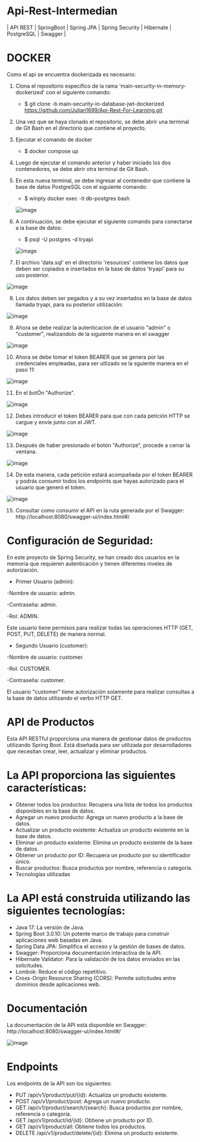 # Api-Rest-Intermedian

| API REST |  SpringBoot | Spring JPA | Spring Security | Hibernate | PostgreSQL | Swagger |

# DOCKER

Como el api se encuentra dockerizada es necesario:

1) Clona el repositorio específico de la rama 'main-security-in-memory-dockerized' con el siguiente comando:
   
   - $ git clone -b main-security-in-database-jwt-dockerized https://github.com/Julian1699/Api-Rest-For-Learning.git
     
2) Una vez que se haya clonado el repositorio, se debe abrir una terminal de Git Bash en el directorio que contiene el proyecto.
   
3) Ejecutar el comando de docker
   
   - $ docker compose up
     
4) Luego de ejecutar el comando anterior y haber iniciado los dos contenedores, se debe abrir otra terminal de Git Bash.
   
5) En esta nueva terminal, se debe ingresar al contenedor que contiene la base de datos PostgreSQL con el siguiente comando:
   
   - $ winpty docker exec -it db-postgres bash
     
   ![image](https://github.com/Julian1699/Api-Rest-For-Learning/assets/114323630/6b57772e-2eb3-4d37-87c9-48ed3255844a)

6) A continuación, se debe ejecutar el siguiente comando para conectarse a la base de datos:

   - $ psql -U postgres -d tryapi
     
   ![image](https://github.com/Julian1699/Api-Rest-For-Learning/assets/114323630/ca3998f3-1e02-4788-9349-79e602049a96)

     
7) El archivo 'data.sql' en el directorio 'resources' contiene los datos que deben ser copiados e insertados en la base de datos 'tryapi' para su uso posterior.

![image](https://github.com/Julian1699/Api-Rest-For-Learning/assets/114323630/3b51e45e-760c-434d-9925-7c60a4915f2e)

8) Los datos deben ser pegados y a su vez insertados en la base de datos llamada tryapi, para su posterior utilización:

![image](https://github.com/Julian1699/Api-Rest-For-Learning/assets/114323630/32dbfb54-2ff4-4009-9f84-a252fd8181e3)

9) Ahora se debe realizar la autenticacion de el usuario "admin" o "customer", realizandolo de la siguiente manera en el swagger

![image](https://github.com/Julian1699/Api-Rest-For-Learning/assets/114323630/5542cb45-f9aa-4bb1-a92c-15e4884faa35)

10) Ahora se debe tomar el token BEARER que se genera por las credenciales empleadas, para ser utlizado se la sguiente manera en el paso 11:

![image](https://github.com/Julian1699/Api-Rest-For-Learning/assets/114323630/884dee5c-af8d-40c7-8832-b0860e786669)

11) En el botÓn "Authorize".

![image](https://github.com/Julian1699/Api-Rest-For-Learning/assets/114323630/837c7d3e-416c-4f96-94cc-84e239239c1f)

12) Debes introducir el token BEARER para que con cada petición HTTP se cargue y envíe junto con el JWT.

![image](https://github.com/Julian1699/Api-Rest-For-Learning/assets/114323630/184006bb-bd90-4cee-9391-d171df1ca37d)

13) Después de haber presionado el botón "Authorize", procede a cerrar la ventana.

![image](https://github.com/Julian1699/Api-Rest-For-Learning/assets/114323630/03902023-2066-4c8f-beda-d28e951028c3)

14) De esta manera, cada petición estará acompañada por el token BEARER y podrás consumir todos los endpoints que hayas autorizado para el usuario que generó el token.
    
![image](https://github.com/Julian1699/Api-Rest-For-Learning/assets/114323630/1d464da3-cf13-4198-b520-598a7ce66767)

15) Consultar como consumir el API en la ruta generada por el Swagger: http://localhost:8080/swagger-ui/index.html#/

# Configuración de Seguridad:

En este proyecto de Spring Security, se han creado dos usuarios en la memoria que requieren autenticación y tienen diferentes niveles de autorización.

- Primer Usuario (admin):

-Nombre de usuario: admin.

-Contraseña: admin.

-Rol: ADMIN.

Este usuario tiene permisos para realizar todas las operaciones HTTP (GET, POST, PUT, DELETE) de manera normal.

- Segundo Usuario (customer):

-Nombre de usuario: customer.

-Rol: CUSTOMER.

-Contraseña: customer.

El usuario "customer" tiene autorización solamente para realizar consultas a la base de datos utilizando el verbo HTTP GET.

# API de Productos

Esta API RESTful proporciona una manera de gestionar datos de productos utilizando Spring Boot. Está diseñada para ser utilizada por desarrolladores que necesitan crear, leer, actualizar y eliminar productos.

# La API proporciona las siguientes características:

- Obtener todos los productos: Recupera una lista de todos los productos disponibles en la base de datos.
- Agregar un nuevo producto: Agrega un nuevo producto a la base de datos.
- Actualizar un producto existente: Actualiza un producto existente en la base de datos.
- Eliminar un producto existente: Elimina un producto existente de la base de datos.
- Obtener un producto por ID: Recupera un producto por su identificador único.
- Buscar productos: Busca productos por nombre, referencia o categoría.
- Tecnologías utilizadas

# La API está construida utilizando las siguientes tecnologías:

- Java 17: La versión de Java.
- Spring Boot 3.0.10: Un potente marco de trabajo para construir aplicaciones web basadas en Java.
- Spring Data JPA: Simplifica el acceso y la gestión de bases de datos.
- Swagger: Proporciona documentación interactiva de la API.
- Hibernate Validator: Para la validación de los datos enviados en las solicitudes.
- Lombok: Reduce el código repetitivo.
- Cross-Origin Resource Sharing (CORS): Permite solicitudes entre dominios desde aplicaciones web.

# Documentación

La documentación de la API está disponible en Swagger: http://localhost:8080/swagger-ui/index.html#/

![image](https://github.com/Julian1699/Api-Rest-For-Learning/assets/114323630/fa586660-642d-4e80-a1ea-9b59711c17db)

# Endpoints

Los endpoints de la API son los siguientes:

- PUT /api/v1/product/put/{id}: Actualiza un producto existente.
- POST /api/v1/product/post: Agrega un nuevo producto.
- GET /api/v1/product/search/{search}: Busca productos por nombre, referencia o categoría.
- GET /api/v1/product/id/{id}: Obtiene un producto por ID.
- GET /api/v1/product/all: Obtiene todos los productos.
- DELETE /api/v1/product/delete/{id}: Elimina un producto existente.



